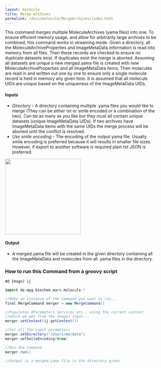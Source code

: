 ```yaml
---
layout: molecule
title: Merge Archives
permalink: /docs/molecule/MergeArchives/index.html
---
```

This command merges multiple MoleculeArchives (yama files) into one. To ensure efficient memory usage, and allow for arbitrarily large archives to be combined, this command works in streaming mode. Given a directory, all the MoleculeArchiveProperties and ImageMetaData information is read into memory from all files. Then these records are checked to ensure no duplicate datasets exist. If duplicates exist the merge is aborted. Assuming all datasets are unique a new merged.yama file is created with new MoleculeArchiveProperties and all ImageMetaData items. Then molecules are read in and written out one by one to ensure only a single molecule record is held in memory any given time. It is assumed that all molecule UIDs are unique based on the uniqueness of the ImageMetaData UIDs.

#### Inputs

* *Directory* - A directory containing multiple .yama files you would like to merge (They can be either txt or smile encoded or a combination of the two). Can be as many as you like but they must all contain unique datasets (unique ImageMetaData UIDs). If two archives have ImageMetaData items with the same UIDs the merge process will be aborted until the conflict is resolved.
* *Use smile encoding* - The encoding of the output yama file. Usually smile encoding is preferred because it will results in smaller file sizes. However, if export to another software is required plain txt JSON is preferred.

<img align='center' src='{{site.baseurl}}/docs/molecule/img/merge.png' width='250' />

#### Output

* A merged.yama file will be created in the given directory containing all the ImageMataData and molecules from all .yama files in the directory.

### How to run this Command from a groovy script

```groovy
#@ ImageJ ij

import de.mpg.biochem.mars.molecule.*

//Make an instance of the Command you want to run...
final MergeCommand merger = new MergeCommand()

//Populates @Parameters Services etc.. using the current context
//which we get from the ImageJ input...
merger.setContext(ij.getContext())

//Set all the input parameters
merger.setDirectory("/Users/me/data")
merger.setSmileEncoding(true)

//Run the Command
merger.run()

//Output is a merged.yama file in the directory given
```
